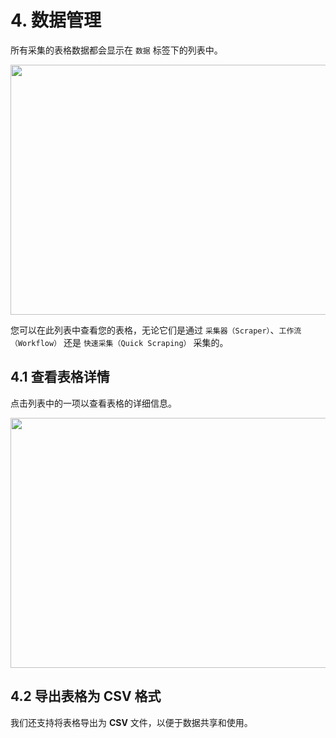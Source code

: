 # 4. 数据管理

所有采集的表格数据都会显示在 `数据` 标签下的列表中。

<img src="../univer-clipsheet/assets/zh-CN/data-management/clipsheet_popup_data_list.png" style="width: 600px; height: 400px; object-fit: contain;" />

您可以在此列表中查看您的表格，无论它们是通过 `采集器（Scraper）`、`工作流（Workflow）` 还是 `快速采集（Quick Scraping）` 采集的。

## 4.1 查看表格详情

点击列表中的一项以查看表格的详细信息。

<img src="../univer-clipsheet/assets/zh-CN/data-management/clipsheet_preview_table_dialog.png" style="width: 800px; height: 400px; object-fit: contain;" />

## 4.2 导出表格为 CSV 格式

我们还支持将表格导出为 **CSV** 文件，以便于数据共享和使用。
